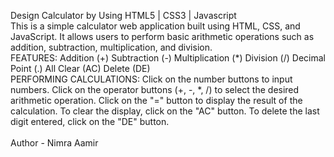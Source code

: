 Design Calculator by Using HTML5 | CSS3 | Javascript
<br>
This is a simple calculator web application built using HTML, CSS, and JavaScript.
It allows users to perform basic arithmetic operations such as addition, subtraction, multiplication, and division.
<br>
FEATURES:
Addition (+)
Subtraction (-)
Multiplication (*)
Division (/)
Decimal Point (.)
All Clear (AC)
Delete (DE)
<br>
PERFORMING CALCULATIONS:
Click on the number buttons to input numbers.
Click on the operator buttons (+, -, *, /) to select the desired arithmetic operation.
Click on the "=" button to display the result of the calculation.
To clear the display, click on the "AC" button.
To delete the last digit entered, click on the "DE" button.
<br><br>
Author - Nimra Aamir

